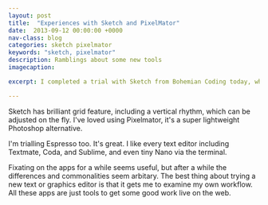 ```yaml
---
layout: post
title:  "Experiences with Sketch and PixelMator"
date:  2013-09-12 00:00:00 +0000
nav-class: blog
categories: sketch pixelmator
keywords: "sketch, pixelmator"
description: Ramblings about some new tools
imagecaption:

excerpt: I completed a trial with Sketch from Bohemian Coding today, which I've added to my toolbox for handy graphic apps. It's the Fireworks I'd never loved.

---
```


Sketch has brilliant grid feature, including a vertical rhythm, which can be adjusted on the fly. I've loved using Pixelmator, it's a super lightweight Photoshop alternative.

I'm trialling Espresso too. It's great. I like every text editor including Textmate, Coda, and Sublime, and even tiny Nano via the terminal.

Fixating on the apps for a while seems useful, but after a while the differences and commonalities seem arbitary. The best thing about trying a new text or graphics editor is that it gets me to examine my own workflow. All these apps are just tools to get some good work live on the web.